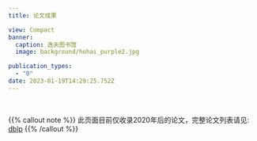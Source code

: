 ```yaml
---
title: 论文成果

view: Compact
banner:
  caption: 逸夫图书馆
  image: background/hohai_purple2.jpg

publication_types:
  - "0"
date: 2023-01-19T14:29:25.752Z
---
```

<br/>

{{% callout note %}}
此页面目前仅收录2020年后的论文，完整论文列表请见: [dblp](https://dblp.org/pid/56/2849-3.html)
{{% /callout %}}

